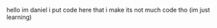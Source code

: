 hello im daniel
i put code here that i make 
its not much code tho (im just learning)
<!---
thetornad/thetornad is a ✨ special ✨ repository because its `README.md` (this file) appears on your GitHub profile.
You can click the Preview link to take a look at your changes.
--->
